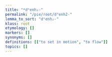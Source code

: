 ```yaml
---
title: "*dʰenh₂-"
permalink: "/pie/root/dʰenh2-"
lemma_to_sort: "dʰenh₂-"
klass: root
etymology: []
markers: []
synonyms: []
definitions: [["to set in motion", "to flow"]]
topics: []
---
```

